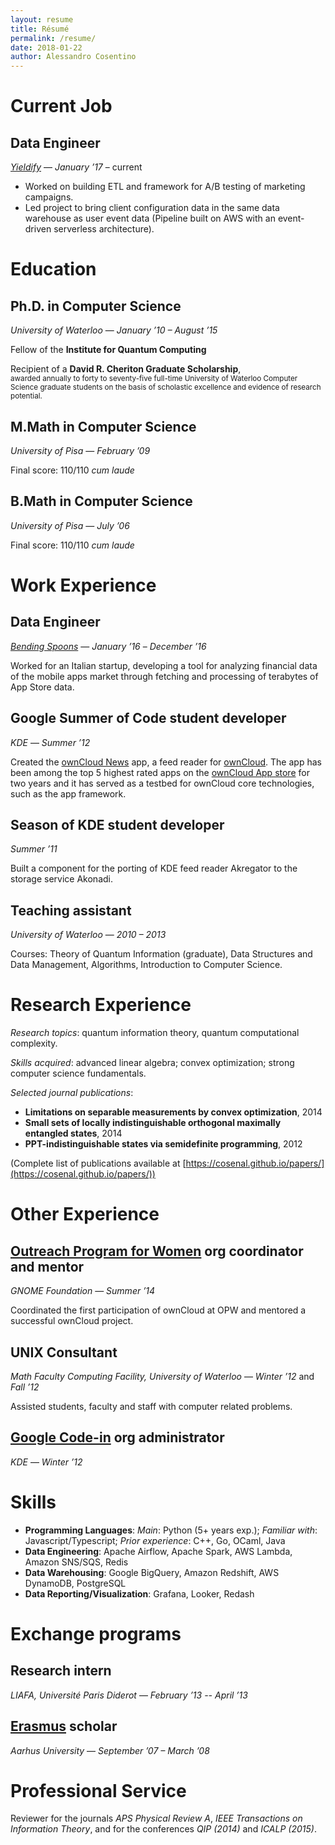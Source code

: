 ```yaml
---
layout: resume
title: Résumé
permalink: /resume/
date: 2018-01-22
author: Alessandro Cosentino
---
```


<!-- WARNING: don't use Liquid things here - it's parsed by pandoc as well   -->

Current Job
=======

Data Engineer
---------------------------------------
[_Yieldify_](https://www.yieldify.com/) — _January &rsquo;17_ – current

* Worked on building ETL and framework for A/B testing of marketing campaigns.
* Led project to bring client configuration data in the same data warehouse as user event data
(Pipeline built on AWS with an event-driven serverless architecture).


Education
=========

Ph.D. in Computer Science
------------------------

_University of Waterloo_ — _January &rsquo;10 – August &rsquo;15_
    

Fellow of the **Institute for Quantum Computing**

Recipient of a **David R. Cheriton Graduate Scholarship**,  
<small>awarded annually to forty to seventy-five full-time
University of Waterloo Computer Science graduate students 
on the basis of scholastic excellence and evidence of research potential.</small>



M.Math in Computer Science
--------------------------

_University of Pisa_ — _February &rsquo;09_

Final score: 110/110 _cum laude_


B.Math in Computer Science
--------------------------

_University of Pisa_ — _July &rsquo;06_
    
Final score: 110/110 _cum laude_



Work Experience
===============

Data Engineer
---------------------------------------
[_Bending Spoons_](http://bendingspoons.com/) — _January &rsquo;16_ – _December &rsquo;16_

Worked for an Italian startup, developing a tool for analyzing financial data 
of the mobile apps market through fetching and processing of terabytes of App Store data.


Google Summer of Code student developer
---------------------------------------
_KDE_ — _Summer &rsquo;12_

Created the [ownCloud News](https://github.com/owncloud/news) app, 
a feed reader for [ownCloud](http://owncloud.org/). 
The app has been among the top 5 highest rated apps on the 
[ownCloud App store](http://apps.owncloud.com/index.php?xsortmode=high) for two years and it has served 
as a testbed for ownCloud core technologies, such as the app framework.

Season of KDE student developer
-------------------------------

_Summer &rsquo;11_

Built a component for the porting of KDE feed reader Akregator 
to the storage service Akonadi.


Teaching assistant
------------------

_University of Waterloo_ — _2010 – 2013_

Courses: Theory of Quantum Information (graduate), Data Structures and Data Management,
Algorithms, Introduction to Computer Science.



Research Experience
=================

_Research topics_: quantum information theory, quantum computational complexity.

_Skills acquired_: advanced linear algebra; convex optimization; strong computer science fundamentals.

_Selected journal publications_:

- **Limitations on separable measurements by convex optimization**, 2014
- **Small sets of locally indistinguishable orthogonal maximally entangled states**, 2014
- **PPT-indistinguishable states via semidefinite programming**, 2012

(Complete list of publications available at 
[https://cosenal.github.io/papers/](https://cosenal.github.io/papers/))



Other Experience
================

[Outreach Program for Women][opw] org coordinator and mentor 
------------------------------------------------------------

_GNOME Foundation_ — _Summer &rsquo;14_   
    
Coordinated the first participation of ownCloud at OPW and mentored a successful ownCloud project.


UNIX Consultant
---------------

_Math Faculty Computing Facility, University of Waterloo_ — _Winter &rsquo;12_ and _Fall &rsquo;12_

Assisted students, faculty and staff with computer related problems.


[Google Code-in][codein] org administrator
------------------------------------------
_KDE_ — _Winter &rsquo;12_


Skills
================

* **Programming Languages**: _Main_: Python ($5+$ years exp.); _Familiar with_: Javascript/Typescript; 
_Prior experience_: C++, Go, OCaml, Java
* **Data Engineering**: Apache Airflow, Apache Spark, AWS Lambda, Amazon SNS/SQS, Redis
* **Data Warehousing**: Google BigQuery, Amazon Redshift, AWS DynamoDB, PostgreSQL
* **Data Reporting/Visualization**: Grafana, Looker, Redash

Exchange programs
=================

Research intern
---------------

_LIAFA, Université Paris Diderot_ — _February &rsquo;13 -- April &rsquo;13_


[Erasmus](http://en.wikipedia.org/wiki/Erasmus_Programme) scholar
----------------------------------------------------------------

_Aarhus University_ — _September &rsquo;07 – March &rsquo;08_


Professional Service
====================

Reviewer for the journals _APS Physical Review A_, _IEEE Transactions on Information Theory_, 
and for the conferences _QIP (2014)_ and _ICALP (2015)_.

[opw]: https://gnome.org/opw/
[codein]: https://www.google-melange.com/gci/homepage/google/gci2012


